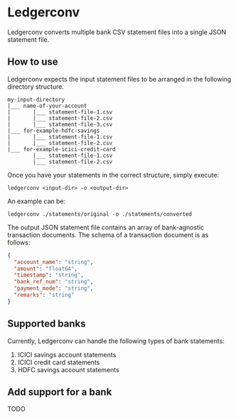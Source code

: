 # Ledgerconv

Ledgerconv converts multiple bank CSV statement files into a single JSON statement file.

## How to use

Ledgerconv expects the input statement files to be arranged in the following directory structure.
```
my-input-directory
|___ name-of-your-account
|       |___ statement-file-1.csv
|       |___ statement-file-2.csv
|       |___ statement-file-3.csv
|___ for-example-hdfc-savings
|       |___ statement-file-1.csv
|       |___ statement-file-2.csv
|___ for-example-icici-credit-card
        |___ statement-file-1.csv
        |___ statement-file-2.csv
```

Once you have your statements in the correct structure, simply execute:

```shell
ledgerconv <input-dir> -o <output-dir>
```

An example can be:
```shell
ledgerconv ./statements/original -o ./statements/converted
```

The output JSON statement file contains an array of bank-agnostic transaction documents.
The schema of a transaction document is as follows:

```json
{
  "account_name": "string",
  "amount": "float64",
  "timestamp": "string",
  "bank_ref_num": "string",
  "payment_mode": "string",
  "remarks": "string"
}
```

## Supported banks

Currently, Ledgerconv can handle the following types of bank statements:
1. ICICI savings account statements
2. ICICI credit card statements
3. HDFC savings account statements

## Add support for a bank

TODO